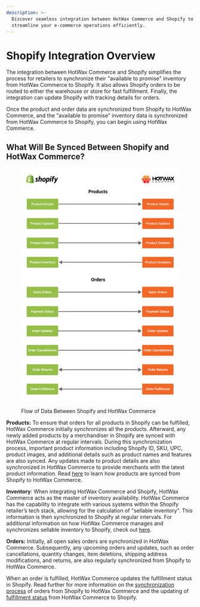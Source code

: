 ```yaml
---
description: >-
  Discover seamless integration between HotWax Commerce and Shopify to
  streamline your e-commerce operations efficiently.
---
```


# Shopify Integration Overview

The integration between HotWax Commerce and Shopify simplifies the process for retailers to synchronize their "available to promise" inventory from HotWax Commerce to Shopify. It also allows Shopify orders to be routed to either the warehouse or store for fast fulfillment. Finally, the integration can update Shopify with tracking details for orders.

Once the product and order data are synchronized from Shopify to HotWax Commerce, and the "available to promise" inventory data is synchronized from HotWax Commerce to Shopify, you can begin using HotWax Commerce.

## What Will Be Synced Between Shopify and HotWax Commerce?

<figure><img src=".gitbook/assets/1 (1).png" alt=""><figcaption><p>Flow of Data Between Shopify and HotWax Commerce</p></figcaption></figure>

**Products:** To ensure that orders for all products in Shopify can be fulfilled, HotWax Commerce initially synchronizes all the products. Afterward, any newly added products by a merchandiser in Shopify are synced with HotWax Commerce at regular intervals. During this synchronization process, important product information including Shopify ID, SKU, UPC, product images, and additional details such as product names and features are also synced. Any updates made to product details are also synchronized in HotWax Commerce to provide merchants with the latest product information. Read [here](integration/how-are-products-downloaded-from-shopify-to-hotwax-commerce/product-download.md) to learn how products are synced from Shopify to HotWax Commerce.

**Inventory**: When integrating HotWax Commerce and Shopify, HotWax Commerce acts as the master of inventory availability. HotWax Commerce has the capability to integrate with various systems within the Shopify retailer’s tech stack, allowing for the calculation of "sellable inventory". This information is then synchronized to Shopify at regular intervals. For additional information on how HotWax Commerce manages and synchronizes sellable inventory to Shopify, check out [here](integration/how-does-hotwax-commerce-ensure-accurate-inventory-is-synchronized-to-shopify/how-does-hotwax-commerce-ensure-accurate-inventory-is-synchronized-to-shopify.md).

**Orders:** Initially, all open sales orders are synchronized in HotWax Commerce. Subsequently, any upcoming orders and updates, such as order cancellations, quantity changes, item deletions, shipping address modifications, and returns, are also regularly synchronized from Shopify to HotWax Commerce.

When an order is fulfilled, HotWax Commerce updates the fulfillment status in Shopify. Read further for more information on the [synchronization process](integration/how-are-orders-downloaded-from-shopify-to-hotwax-commerce/how-are-orders-downloaded-from-shopify-to-hotwax-commerce.md) of orders from Shopify to HotWax Commerce and the updating of [fulfillment status](integration/how-is-the-order-fulfillment-status-updated-to-shopify-from-hotwax-commerce/how-is-the-order-fulfillment-status-updated-to-shopify-from-hotwax-commerce.md) from HotWax Commerce to Shopify.
